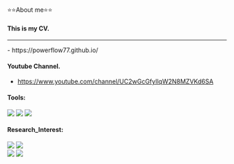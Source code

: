 ⭐⭐About me⭐⭐

#### This is my CV.
<hr class="style4">
- https://powerflow77.github.io/  

#### Youtube Channel.  
- https://www.youtube.com/channel/UC2wGcGfyIlqW2N8MZVKd6SA

#### Tools:   
![](https://img.shields.io/badge/-Python-red)
![](https://img.shields.io/badge/-Pytorch-orange)
![](https://img.shields.io/badge/-MATLAB/SIMULINK-yellow)


#### Research_Interest:  
![](https://img.shields.io/badge/-Power_System-green)
![](https://img.shields.io/badge/-Smart_City-blue)<br>
![](https://img.shields.io/badge/-Deep_Learning-navy)
![](https://img.shields.io/badge/-Reinforcement_Learning-purple)





<!--
**powerflow77/powerflow77** is a ✨ _special_ ✨ repository because its `README.md` (this file) appears on your GitHub profile.

Here are some ideas to get you started:

- 🔭 I’m currently working on ...
- 🌱 I’m currently learning ...
- 👯 I’m looking to collaborate on ...
- 🤔 I’m looking for help with ...
- 💬 Ask me about ...
- 📫 How to reach me: ...
- 😄 Pronouns: ...
- ⚡ Fun fact: ...
-->
